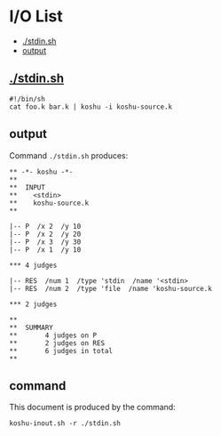 # I/O List

- [./stdin.sh](#stdinsh)
- [output](#output)



## [./stdin.sh](./stdin.sh)

```
#!/bin/sh
cat foo.k bar.k | koshu -i koshu-source.k
```



## output


Command `./stdin.sh` produces:

```
** -*- koshu -*-
**
**  INPUT
**    <stdin>
**    koshu-source.k
**

|-- P  /x 2  /y 10
|-- P  /x 2  /y 20
|-- P  /x 3  /y 30
|-- P  /x 1  /y 10

*** 4 judges

|-- RES  /num 1  /type 'stdin  /name '<stdin>
|-- RES  /num 2  /type 'file  /name 'koshu-source.k

*** 2 judges

**
**  SUMMARY
**       4 judges on P
**       2 judges on RES
**       6 judges in total
**
```



## command

This document is produced by the command:

```
koshu-inout.sh -r ./stdin.sh
```
